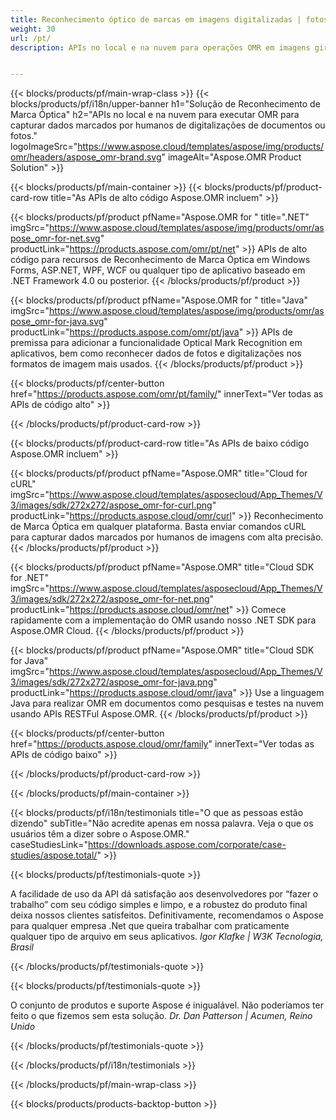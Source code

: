 ```yaml
---
title: Reconhecimento óptico de marcas em imagens digitalizadas | fotos. Saída em CSV 
weight: 30
url: /pt/
description: APIs no local e na nuvem para operações OMR em imagens giradas, visualizadas lateralmente e digitalizadas. Processe questionários, pesquisas, MCQs com alta precisão e obtenha resultados em formato CSV.


---
```


{{< blocks/products/pf/main-wrap-class >}}
{{< blocks/products/pf/i18n/upper-banner h1="Solução de Reconhecimento de Marca Óptica" h2="APIs no local e na nuvem para executar OMR para capturar dados marcados por humanos de digitalizações de documentos ou fotos." logoImageSrc="https://www.aspose.cloud/templates/aspose/img/products/omr/headers/aspose_omr-brand.svg" imageAlt="Aspose.OMR Product Solution" >}}

{{< blocks/products/pf/main-container >}}
{{< blocks/products/pf/product-card-row title="As APIs de alto código Aspose.OMR incluem" >}}

{{< blocks/products/pf/product pfName="Aspose.OMR for " title=".NET" imgSrc="https://www.aspose.cloud/templates/aspose/img/products/omr/aspose_omr-for-net.svg" productLink="https://products.aspose.com/omr/pt/net" >}}
APIs de alto código para recursos de Reconhecimento de Marca Óptica em Windows Forms, ASP.NET, WPF, WCF ou qualquer tipo de aplicativo baseado em .NET Framework 4.0 ou posterior.
{{< /blocks/products/pf/product >}}

{{< blocks/products/pf/product pfName="Aspose.OMR for " title="Java" imgSrc="https://www.aspose.cloud/templates/aspose/img/products/omr/aspose_omr-for-java.svg" productLink="https://products.aspose.com/omr/pt/java" >}}
APIs de premissa para adicionar a funcionalidade Optical Mark Recognition em aplicativos, bem como reconhecer dados de fotos e digitalizações nos formatos de imagem mais usados.
{{< /blocks/products/pf/product >}}

{{< blocks/products/pf/center-button href="https://products.aspose.com/omr/pt/family/" innerText="Ver todas as APIs de código alto" >}}

{{< /blocks/products/pf/product-card-row >}}

{{< blocks/products/pf/product-card-row title="As APIs de baixo código Aspose.OMR incluem" >}}

{{< blocks/products/pf/product pfName="Aspose.OMR" title="Cloud for cURL" imgSrc="https://www.aspose.cloud/templates/asposecloud/App_Themes/V3/images/sdk/272x272/aspose_omr-for-curl.png" productLink="https://products.aspose.cloud/omr/curl" >}}
Reconhecimento de Marca Óptica em qualquer plataforma. Basta enviar comandos cURL para capturar dados marcados por humanos de imagens com alta precisão.
{{< /blocks/products/pf/product >}}

{{< blocks/products/pf/product pfName="Aspose.OMR" title="Cloud SDK for .NET" imgSrc="https://www.aspose.cloud/templates/asposecloud/App_Themes/V3/images/sdk/272x272/aspose_omr-for-net.png" productLink="https://products.aspose.cloud/omr/net" >}}
Comece rapidamente com a implementação do OMR usando nosso .NET SDK para Aspose.OMR Cloud.
{{< /blocks/products/pf/product >}}

{{< blocks/products/pf/product pfName="Aspose.OMR" title="Cloud SDK for Java" imgSrc="https://www.aspose.cloud/templates/asposecloud/App_Themes/V3/images/sdk/272x272/aspose_omr-for-java.png" productLink="https://products.aspose.cloud/omr/java" >}}
Use a linguagem Java para realizar OMR em documentos como pesquisas e testes na nuvem usando APIs RESTFul Aspose.OMR.
{{< /blocks/products/pf/product >}}

{{< blocks/products/pf/center-button href="https://products.aspose.cloud/omr/family" innerText="Ver todas as APIs de código baixo" >}}

{{< /blocks/products/pf/product-card-row >}}

{{< /blocks/products/pf/main-container >}}

{{< blocks/products/pf/i18n/testimonials title="O que as pessoas estão dizendo" subTitle="Não acredite apenas em nossa palavra. Veja o que os usuários têm a dizer sobre o Aspose.OMR." caseStudiesLink="https://downloads.aspose.com/corporate/case-studies/aspose.total/" >}}

{{< blocks/products/pf/testimonials-quote >}}
<p class="first">
 A facilidade de uso da API dá satisfação aos desenvolvedores por “fazer o trabalho” com seu código simples e limpo, e a robustez do produto final deixa nossos clientes satisfeitos. Definitivamente, recomendamos o Aspose para qualquer empresa .Net que queira trabalhar com praticamente qualquer tipo de arquivo em seus aplicativos.
 <em>
  Igor Klafke | W3K Tecnologia, Brasil
 </em>
</p>

{{< /blocks/products/pf/testimonials-quote >}}

{{< blocks/products/pf/testimonials-quote >}}
<p class="second">
 O conjunto de produtos e suporte Aspose é inigualável. Não poderíamos ter feito o que fizemos sem esta solução.
 <em>
  Dr. Dan Patterson | Acumen, Reino Unido
 </em>
</p>

{{< /blocks/products/pf/testimonials-quote >}}

{{< /blocks/products/pf/i18n/testimonials >}}

{{< /blocks/products/pf/main-wrap-class >}}

{{< blocks/products/products-backtop-button >}}